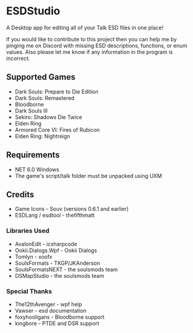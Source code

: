 # ESDStudio
A Desktop app for editing all of your Talk ESD files in one place!

If you would like to contribute to this project then you can help me by pinging me on Discord with missing ESD descriptions, functions, or enum values. Also please let me know if any information in the program is incorrect.
## Supported Games
- Dark Souls: Prepare to Die Edition
- Dark Souls: Remastered
- Bloodborne
- Dark Souls III
- Sekiro: Shadows Die Twice
- Elden Ring
- Armored Core VI: Fires of Rubicon
- Elden Ring: Nightreign
## Requirements
- NET 6.0 Windows
- The game's script/talk folder must be unpacked using UXM
## Credits
- Game Icons - Souv (versions 0.6.1 and earlier)
- ESDLang / esdtool - thefifthmatt
### Libraries Used
- AvalonEdit - icsharpcode
- Ookii.Dialogs.Wpf - Ookii Dialogs
- Tomlyn - xoofx
- SoulsFormats - TKGP/JKAnderson
- SoulsFormatsNEXT - the soulsmods team
- DSMapStudio - the soulsmods team
### Special Thanks
- The12thAvenger - wpf help
- Vawser - esd documentation
- foxyhooligans - Bloodborne support
- kingbore - PTDE and DSR support

